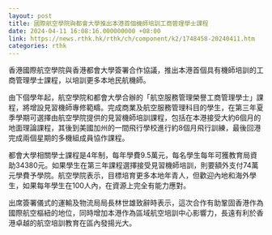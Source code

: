 ```yaml
---
layout: post
title: 國際航空學院與都會大學推出本港首個機師培訓工商管理學士課程
date: 2024-04-11 16:08:16.000000000 +08:00
link: https://news.rthk.hk/rthk/ch/component/k2/1748458-20240411.htm
categories: rthk
---
```


香港國際航空學院與香港都會大學簽署合作協議，推出本港首個具有機師培訓的工商管理學士課程，以培訓更多本地民航機師。

由下個學年起，航空學院和都會大學合辦的「航空服務管理榮譽工商管理學士」課程，將增設見習機師專修範疇。完成商業及航空服務管理科目的學生，在第三年夏季學期可選擇由航空學院提供的見習機師培訓課程，包括在本港接受大約6個月的地面理論課程，其後到美國加州的一間飛行學校進行約8個月飛行訓練，最後回港完成兩個星期的多機組成員協作課程。

都會大學相關學士課程是4年制，每年學費9.5萬元，每名學生每年可獲教育局資助34380元。如果學生在第三年課程選擇接受見習機師培訓，則要額外支付74萬元學費予學院。航空學院表示，目標培育更多本地年青人，但歡迎內地和海外學生，如果每年學生在100人內，在資源上完全有能力應對。

出席簽署儀式的運輸及物流局局長林世雄致辭時表示，這次合作有助鞏固香港作為國際航空樞紐的地位，同時增加本港作為區域航空培訓中心影響力，長遠有利於香港卓越的航空培訓教育在區內發揚光大。

